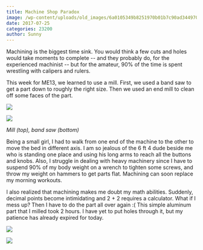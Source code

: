 ```yaml
---
title: Machine Shop Paradox
image: /wp-content/uploads/old_images/6a0105349b8251970b01b7c90ad344970b-800wi.jpg
date: 2017-07-25
categories: 23200
author: Sunny
---
```



Machining is the biggest time sink. You would think a few cuts and holes would take moments to complete -- and they probably do, for the experienced machinist -- but for the amateur, 90% of the time is spent wrestling with calipers and rulers.

This week for ME13, we learned to use a mill. First, we used a band saw to get a part down to roughly the right size. Then we used an end mill to clean off some faces of the part.


![](/old_images/caltech_as_it_happens/6a0105349b8251970b01b7c90ad358970b.jpg)

![](/old_images/caltech_as_it_happens/6a0105349b8251970b01b7c90ad35c970b.jpg)

*Mill (top), band saw (bottom)*

Being a small girl, I had to walk from one end of the machine to the other to move the bed in different axis. I am so jealous of the 6 ft 4 dude beside me who is standing one place and using his long arms to reach all the buttons and knobs. Also, I struggle in dealing with heavy machinery since I have to suspend 90% of my body weight on a wrench to tighten some screws, and throw my weight on hammers to get parts flat. Machining can soon replace my morning workouts.

I also realized that machining makes me doubt my math abilities. Suddenly, decimal points become intimidating and 2 + 2 requires a calculator. What if I mess up? Then I have to do the part all over again :(
This simple aluminum part that I milled took 2 hours. I have yet to put holes through it, but my patience has already expired for today.


![](/old_images/caltech_as_it_happens/6a0105349b8251970b01b8d29527ac970c.jpg)

![](/old_images/caltech_as_it_happens/6a0105349b8251970b01b8d295279f970c.jpg)
